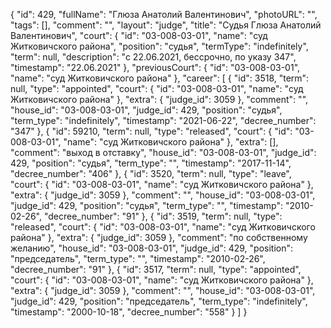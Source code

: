 {
    "id": 429,
    "fullName": "Глюза Анатолий Валентинович",
    "photoURL": "",
    "tags": [],
    "comment": "",
    "layout": "judge",
    "title": "Судья Глюза Анатолий Валентинович",
    "court": {
        "id": "03-008-03-01",
        "name": "суд Житковичского района",
        "position": "судья",
        "termType": "indefinitely",
        "term": null,
        "description": "c 22.06.2021, бессрочно, по указу 347",
        "timestamp": "22.06.2021"
    },
    "previousCourt": {
        "id": "03-008-03-01",
        "name": "суд Житковичского района"
    },
    "career": [
        {
            "id": 3518,
            "term": null,
            "type": "appointed",
            "court": {
                "id": "03-008-03-01",
                "name": "суд Житковичского района"
            },
            "extra": {
                "judge_id": 3059
            },
            "comment": "",
            "house_id": "03-008-03-01",
            "judge_id": 429,
            "position": "судья",
            "term_type": "indefinitely",
            "timestamp": "2021-06-22",
            "decree_number": "347"
        },
        {
            "id": 59210,
            "term": null,
            "type": "released",
            "court": {
                "id": "03-008-03-01",
                "name": "суд Житковичского района"
            },
            "extra": [],
            "comment": "выход в отставку",
            "house_id": "03-008-03-01",
            "judge_id": 429,
            "position": "судья",
            "term_type": "",
            "timestamp": "2017-11-14",
            "decree_number": "406"
        },
        {
            "id": 3520,
            "term": null,
            "type": "leave",
            "court": {
                "id": "03-008-03-01",
                "name": "суд Житковичского района"
            },
            "extra": {
                "judge_id": 3059
            },
            "comment": "",
            "house_id": "03-008-03-01",
            "judge_id": 429,
            "position": "судья",
            "term_type": "",
            "timestamp": "2010-02-26",
            "decree_number": "91"
        },
        {
            "id": 3519,
            "term": null,
            "type": "released",
            "court": {
                "id": "03-008-03-01",
                "name": "суд Житковичского района"
            },
            "extra": {
                "judge_id": 3059
            },
            "comment": "по собственному желанию",
            "house_id": "03-008-03-01",
            "judge_id": 429,
            "position": "председатель",
            "term_type": "",
            "timestamp": "2010-02-26",
            "decree_number": "91"
        },
        {
            "id": 3517,
            "term": null,
            "type": "appointed",
            "court": {
                "id": "03-008-03-01",
                "name": "суд Житковичского района"
            },
            "extra": {
                "judge_id": 3059
            },
            "comment": "",
            "house_id": "03-008-03-01",
            "judge_id": 429,
            "position": "председатель",
            "term_type": "indefinitely",
            "timestamp": "2000-10-18",
            "decree_number": "558"
        }
    ]
}